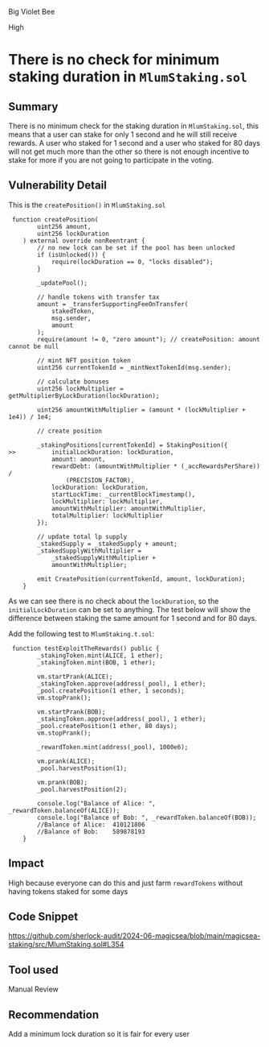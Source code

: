 Big Violet Bee

High

# There is no check for minimum staking duration in `MlumStaking.sol`

## Summary

There is no minimum check for the staking duration in `MlumStaking.sol`, this means that a user can stake for only 1 second and he will still receive rewards. A user who staked for 1 second and a user who staked for 80 days will not get much more than the other so there is not enough incentive to stake for more if you are not going to participate in the voting.

## Vulnerability Detail
This is the `createPosition()` in `MlumStaking.sol`
```solidity
 function createPosition(
        uint256 amount,
        uint256 lockDuration
    ) external override nonReentrant {
        // no new lock can be set if the pool has been unlocked
        if (isUnlocked()) {
            require(lockDuration == 0, "locks disabled");
        }

        _updatePool();

        // handle tokens with transfer tax
        amount = _transferSupportingFeeOnTransfer(
            stakedToken,
            msg.sender,
            amount
        );
        require(amount != 0, "zero amount"); // createPosition: amount cannot be null

        // mint NFT position token
        uint256 currentTokenId = _mintNextTokenId(msg.sender);

        // calculate bonuses
        uint256 lockMultiplier = getMultiplierByLockDuration(lockDuration);

        uint256 amountWithMultiplier = (amount * (lockMultiplier + 1e4)) / 1e4;

        // create position

        _stakingPositions[currentTokenId] = StakingPosition({
>>          initialLockDuration: lockDuration,
            amount: amount,
            rewardDebt: (amountWithMultiplier * (_accRewardsPerShare)) /
                (PRECISION_FACTOR),
            lockDuration: lockDuration,
            startLockTime: _currentBlockTimestamp(),
            lockMultiplier: lockMultiplier,
            amountWithMultiplier: amountWithMultiplier,
            totalMultiplier: lockMultiplier
        });

        // update total lp supply
        _stakedSupply = _stakedSupply + amount;
        _stakedSupplyWithMultiplier =
            _stakedSupplyWithMultiplier +
            amountWithMultiplier;

        emit CreatePosition(currentTokenId, amount, lockDuration);
    }

```
As we can see there is no check about the `lockDuration`, so the `initialLockDuration` can be set to anything. The test below will show the difference between staking the same amount for 1 second and for 80 days.

Add the following test to `MlumStaking.t.sol`:
```solidity
 function testExploitTheRewards() public {
        _stakingToken.mint(ALICE, 1 ether);
        _stakingToken.mint(BOB, 1 ether);

        vm.startPrank(ALICE);
        _stakingToken.approve(address(_pool), 1 ether);
        _pool.createPosition(1 ether, 1 seconds);
        vm.stopPrank();

        vm.startPrank(BOB);
        _stakingToken.approve(address(_pool), 1 ether);
        _pool.createPosition(1 ether, 80 days);
        vm.stopPrank();

        _rewardToken.mint(address(_pool), 1000e6);

        vm.prank(ALICE);
        _pool.harvestPosition(1);

        vm.prank(BOB);
        _pool.harvestPosition(2);

        console.log("Balance of Alice: ", _rewardToken.balanceOf(ALICE));
        console.log("Balance of Bob: ", _rewardToken.balanceOf(BOB));
        //Balance of Alice:  410121806
        //Balance of Bob:    589878193
    }
```

## Impact
High because everyone can do this and just farm `rewardTokens` without having tokens staked for some days

## Code Snippet
https://github.com/sherlock-audit/2024-06-magicsea/blob/main/magicsea-staking/src/MlumStaking.sol#L354

## Tool used

Manual Review

## Recommendation
Add a minimum lock duration so it is fair for every user
